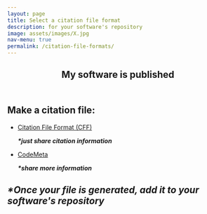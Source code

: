 ```yaml
---
layout: page
title: Select a citation file format
description: for your software's repository
image: assets/images/X.jpg
nav-menu: true
permalink: /citation-file-formats/
---
```

<!-- Main -->
<div id="main" class="alt">

<!-- One -->
<section id="one">
	<div class="inner">
		<header class="major">
			<h1>My software is published</h1>
		</header>

<!-- Content -->
<h2 id="content">Make a citation file:</h2>
<div class="row">
	<div class="6u 12u$(small)">
		<ul class="actions">
			<li><a href="https://citation-file-format.github.io/cff-initializer-javascript/" class="button big">Citation File Format (CFF)</a></li>
			<p><strong><i>*just share citation information</i></strong></p>
		</ul>
	</div>
	<div class="6u$ 12u$(small)">
		<ul class="actions">
			<li><a href="https://codemeta.github.io/codemeta-generator/" class="button big">CodeMeta</a></li>
			<p><strong><i>*share more information</i></strong></p>
		</ul>
	</div>
	<h2 id="content"><i>*Once your file is generated, add it to your software's repository</i></h2>
</div>

</div>
